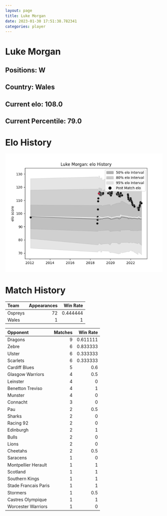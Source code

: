 ```yaml
---  
layout: page  
title: Luke Morgan  
date: 2023-01-30 17:51:38.782341  
categories: player  
---
```

# Luke Morgan

## Positions: W

## Country: Wales

## Current elo: 108.0

## Current Percentile: 79.0

# Elo History


![elo history](history_LukeMorgan.png)
# Match History


| Team    |   Appearances |   Win Rate |
|:--------|--------------:|-----------:|
| Ospreys |            72 |   0.444444 |
| Wales   |             1 |   1        |

| Opponent             |   Matches |   Win Rate |
|:---------------------|----------:|-----------:|
| Dragons              |         9 |   0.611111 |
| Zebre                |         6 |   0.833333 |
| Ulster               |         6 |   0.333333 |
| Scarlets             |         6 |   0.333333 |
| Cardiff Blues        |         5 |   0.6      |
| Glasgow Warriors     |         4 |   0.5      |
| Leinster             |         4 |   0        |
| Benetton Treviso     |         4 |   1        |
| Munster              |         4 |   0        |
| Connacht             |         3 |   0        |
| Pau                  |         2 |   0.5      |
| Sharks               |         2 |   0        |
| Racing 92            |         2 |   0        |
| Edinburgh            |         2 |   1        |
| Bulls                |         2 |   0        |
| Lions                |         2 |   0        |
| Cheetahs             |         2 |   0.5      |
| Saracens             |         1 |   0        |
| Montpellier Herault  |         1 |   1        |
| Scotland             |         1 |   1        |
| Southern Kings       |         1 |   1        |
| Stade Francais Paris |         1 |   1        |
| Stormers             |         1 |   0.5      |
| Castres Olympique    |         1 |   1        |
| Worcester Warriors   |         1 |   0        |